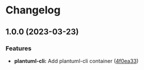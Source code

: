 # Changelog

## 1.0.0 (2023-03-23)


### Features

* **plantuml-cli:** Add plantuml-cli container ([4f0ea33](https://github.com/plantuml/docker/commit/4f0ea33b448f556f60e9715b78d13f6e757c8f20))
